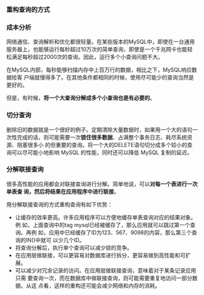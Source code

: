 ### 重构查询的方式



### 成本分析

网络通信、查询解析和优化都很轻量。在某些版本的MySQL中，即使在一台通用服务器上，也能够运行每秒超过10万次的简单查询，即使是一个千兆网卡也能轻松满足每秒超过2000次的查询。因此，运行多个小查询问题不大。

在MySQL内部，每秒能够扫描内存中上百万行的数据，相比之下，MySQL响应数据给客 户端就慢得多了。在其他条件都相同的时候，使用尽可能少的查询当然是更好的。

但是，有时候，**将一个大查询分解成多个小查询也是有必要的**。



### 切分查询

删除旧的数据就是一个很好的例子。定期清除大量数据时，如果用一个大的语句一次性完成的话，则可能需要一次**锁住很多数据**、占满整个事务日志、耗尽系统资源、阻塞很多小 的但重要的查询。将一个大的DELETE语句切分成多个较小的查询可以尽可能小地影响 MySQL 的性能，同时还可以降低 MySQL 复制的延迟。





### 分解联接查询

很多高性能的应用都会对联接查询进行分解。简单地说，可以**对每一个表进行一次单表查 询，然后将结果在应用程序中进行联接**。

用分解联接查询的方式重构查询有如下优势：

- 让缓存的效率更高。许多应用程序可以方便地缓存单表查询对应的结果对象。例 如，上面查询中的tag mysql已经被缓存了，那么应用就可以跳过第一个查询。再例 如，应用中已经缓存了ID为123、567、9098的内容，那么第三个查询的IN()中就可 以少几个ID。
- 将查询分解后，执行单个查询可以减少锁的竞争。
- 在应用层做联接，可以更容易对数据库进行拆分，更容易做到高性能和可扩展。
-  可以减少对冗余记录的访问。在应用层做联接查询，意味着对于某条记录应用只需 要查询一次，而在数据库中做联接查询，则可能需要重复地访问一部分数据。从这 点看，这样的重构还可能会减少网络和内存的消耗。